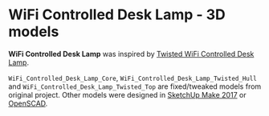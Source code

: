# WiFi Controlled Desk Lamp - 3D models
**WiFi Controlled Desk Lamp** was inspired by [Twisted WiFi Controlled Desk Lamp](https://www.thingiverse.com/thing:4129249).

`WiFi_Controlled_Desk_Lamp_Core`, `WiFi_Controlled_Desk_Lamp_Twisted_Hull` and `WiFi_Controlled_Desk_Lamp_Twisted_Top` are fixed/tweaked models from original project. Other models were designed in [SketchUp Make 2017](https://help.sketchup.com/en/downloading-older-versions) or [OpenSCAD](https://www.openscad.org/).